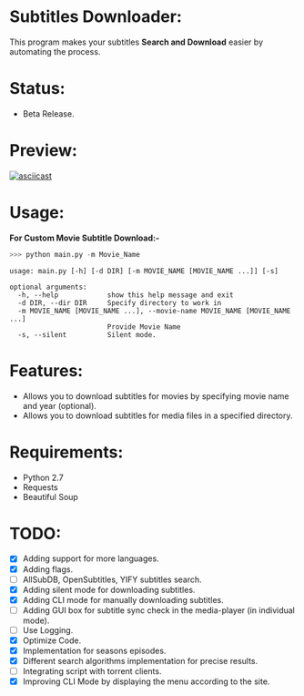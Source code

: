 # Subtitles Downloader:
This program makes your subtitles **Search and Download** easier by automating the process.

# Status:

- Beta Release.

# Preview:

[![asciicast](https://asciinema.org/a/VfwNmIMiqmjVuku02FEUiImAT.png)](https://asciinema.org/a/VfwNmIMiqmjVuku02FEUiImAT)

# Usage:

**For Custom Movie Subtitle Download:-**

```python
>>> python main.py -m Movie_Name
```

```
usage: main.py [-h] [-d DIR] [-m MOVIE_NAME [MOVIE_NAME ...]] [-s]

optional arguments:
  -h, --help            show this help message and exit
  -d DIR, --dir DIR     Specify directory to work in
  -m MOVIE_NAME [MOVIE_NAME ...], --movie-name MOVIE_NAME [MOVIE_NAME ...]
                        Provide Movie Name
  -s, --silent          Silent mode.
```

# Features:

- Allows you to download subtitles for movies by specifying movie name and year (optional).
- Allows you to download subtitles for media files in a specified directory.

# Requirements:

- Python 2.7
- Requests
- Beautiful Soup

# TODO:

- [x] Adding support for more languages.
- [x] Adding flags.
- [ ] AllSubDB, OpenSubtitles, YIFY subtitles search.
- [X] Adding silent mode for downloading subtitles.
- [X] Adding CLI mode for manually downloading subtitles.
- [ ] Adding GUI box for subtitle sync check in the media-player (in individual mode).
- [ ] Use Logging.
- [X] Optimize Code.
- [X] Implementation for seasons episodes.
- [X] Different search algorithms implementation for precise results. 
- [ ] Integrating script with torrent clients.
- [X] Improving CLI Mode by displaying the menu according to the site.
